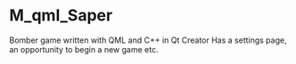 # M_qml_Saper
Bomber game written with QML and C++ in Qt Creator
Has a settings page, an opportunity to begin a new game etc.
